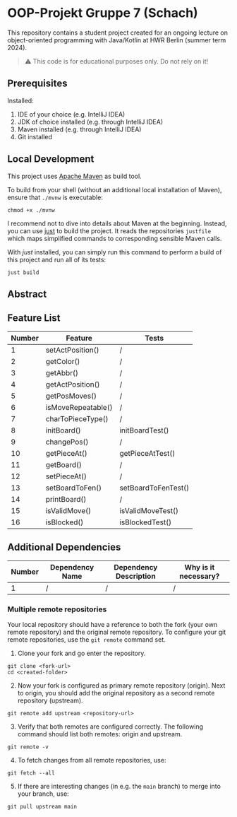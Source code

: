 # OOP-Projekt Gruppe 7 (Schach)

[TODO]: # (Change README.md Headline to better fit to your project!)

This repository contains a student project created for an ongoing lecture on object-oriented
programming with Java/Kotlin at HWR Berlin (summer term 2024).

> :warning: This code is for educational purposes only. Do not rely on it!

## Prerequisites

Installed:

1. IDE of your choice (e.g. IntelliJ IDEA)
2. JDK of choice installed (e.g. through IntelliJ IDEA)
3. Maven installed (e.g. through IntelliJ IDEA)
4. Git installed

## Local Development

This project uses [Apache Maven][maven] as build tool.

To build from your shell (without an additional local installation of Maven), ensure that `./mvnw`
is executable:

```
chmod +x ./mvnw
```

I recommend not to dive into details about Maven at the beginning.
Instead, you can use [just][just] to build the project.
It reads the repositories `justfile` which maps simplified commands to corresponding sensible Maven
calls.

With _just_ installed, you can simply run this command to perform a build of this project and run
all of its tests:

```
just build
```

## Abstract

[TODO]: # (Write a short description of your project.)
[TODO]: # (State most important features.)
[TODO]: # (State the most interesting problems you encountered during the project.)

## Feature List

[TODO]: # (For each feature implemented, add a row to the table!)

| Number | Feature            | Tests               |
|--------|--------------------|---------------------|
| 1      | setActPosition()   | /                   |
| 2      | getColor()         | /                   |
| 3      | getAbbr()          | /                   |
| 4      | getActPosition()   | /                   |
| 5      | getPosMoves()      | /                   |
| 6      | isMoveRepeatable() | /                   |
| 7      | charToPieceType()  | /                   |
| 8      | initBoard()        | initBoardTest()     |
| 9      | changePos()        | /                   |
| 10     | getPieceAt()       | getPieceAtTest()    |
| 11     | getBoard()         | /                   |
| 12     | setPieceAt()       | /                   |
| 13     | setBoardToFen()    | setBoardToFenTest() |
| 14     | printBoard()       | /                   |
| 15     | isValidMove()      | isValidMoveTest()   |
| 16     | isBlocked()        | isBlockedTest()     |

## Additional Dependencies

[TODO]: # (For each additional dependency your project requires- Add an additional row to the table!)

| Number | Dependency Name | Dependency Description | Why is it necessary? |
|--------|-----------------|------------------------|----------------------|
| 1      | /               | /                      | /                    |

### Multiple remote repositories

Your local repository should have a reference to both the fork (your own remote repository)
and the original remote repository.
To configure your git remote repositories, use the `git remote` command set.

1. Clone your fork and go enter the repository.

```
git clone <fork-url>
cd <created-folder>
```

2. Now your fork is configured as primary remote repository (origin).
   Next to origin, you should add the original repository as a second remote repository (upstream).

```
git remote add upstream <repository-url>
```

3. Verify that both remotes are configured correctly.
   The following command should list both remotes: origin and upstream.

```
git remote -v
```

4. To fetch changes from all remote repositories, use:

```
git fetch --all
```

5. If there are interesting changes (in e.g. the `main` branch) to merge into your branch, use:

```
git pull upstream main
```

[maven]: https://maven.apache.org/
[just]: https://github.com/casey/just
